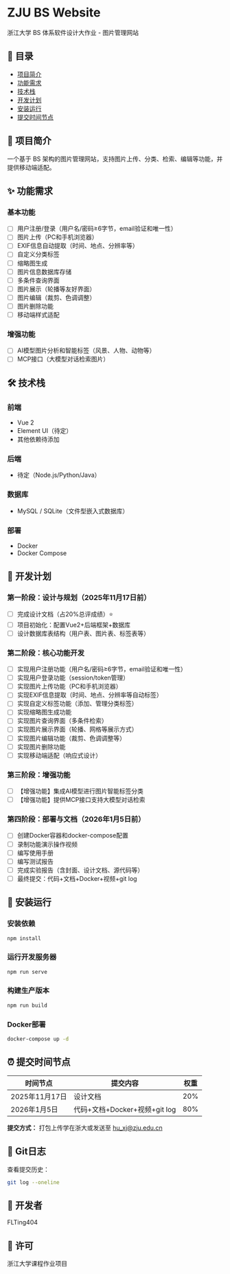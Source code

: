 # ZJU BS Website

浙江大学 BS 体系软件设计大作业 - 图片管理网站

## 📑 目录

- [项目简介](#项目简介)
- [功能需求](#功能需求)
- [技术栈](#技术栈)
- [开发计划](#开发计划)
- [安装运行](#安装运行)
- [提交时间节点](#提交时间节点)

## 📖 项目简介

一个基于 BS 架构的图片管理网站，支持图片上传、分类、检索、编辑等功能，并提供移动端适配。

## ✨ 功能需求

### 基本功能
- [ ] 用户注册/登录（用户名/密码≥6字节，email验证和唯一性）
- [ ] 图片上传（PC和手机浏览器）
- [ ] EXIF信息自动提取（时间、地点、分辨率等）
- [ ] 自定义分类标签
- [ ] 缩略图生成
- [ ] 图片信息数据库存储
- [ ] 多条件查询界面
- [ ] 图片展示（轮播等友好界面）
- [ ] 图片编辑（裁剪、色调调整）
- [ ] 图片删除功能
- [ ] 移动端样式适配

### 增强功能
- [ ] AI模型图片分析和智能标签（风景、人物、动物等）
- [ ] MCP接口（大模型对话检索图片）

## 🛠️ 技术栈

### 前端
- Vue 2
- Element UI（待定）
- 其他依赖待添加

### 后端
- 待定（Node.js/Python/Java）

### 数据库
- MySQL / SQLite（文件型嵌入式数据库）

### 部署
- Docker
- Docker Compose

## 📅 开发计划

### 第一阶段：设计与规划（2025年11月17日前）
- [ ] 完成设计文档（占20%总评成绩）⭐
- [ ] 项目初始化：配置Vue2+后端框架+数据库
- [ ] 设计数据库表结构（用户表、图片表、标签表等）

### 第二阶段：核心功能开发
- [ ] 实现用户注册功能（用户名/密码≥6字节，email验证和唯一性）
- [ ] 实现用户登录功能（session/token管理）
- [ ] 实现图片上传功能（PC和手机浏览器）
- [ ] 实现EXIF信息提取（时间、地点、分辨率等自动标签）
- [ ] 实现自定义标签功能（添加、管理分类标签）
- [ ] 实现缩略图生成功能
- [ ] 实现图片查询界面（多条件检索）
- [ ] 实现图片展示界面（轮播、网格等展示方式）
- [ ] 实现图片编辑功能（裁剪、色调调整等）
- [ ] 实现图片删除功能
- [ ] 实现移动端适配（响应式设计）

### 第三阶段：增强功能
- [ ] 【增强功能】集成AI模型进行图片智能标签分类
- [ ] 【增强功能】提供MCP接口支持大模型对话检索

### 第四阶段：部署与文档（2026年1月5日前）
- [ ] 创建Docker容器和docker-compose配置
- [ ] 录制功能演示操作视频
- [ ] 编写使用手册
- [ ] 编写测试报告
- [ ] 完成实验报告（含封面、设计文档、源代码等）
- [ ] 最终提交：代码+文档+Docker+视频+git log

## 🚀 安装运行

### 安装依赖

```bash
npm install
```

### 运行开发服务器

```bash
npm run serve
```

### 构建生产版本

```bash
npm run build
```

### Docker部署

```bash
docker-compose up -d
```

## ⏰ 提交时间节点

| 时间节点 | 提交内容 | 权重 |
|---------|---------|------|
| 2025年11月17日 | 设计文档 | 20% |
| 2026年1月5日 | 代码+文档+Docker+视频+git log | 80% |

**提交方式：** 打包上传学在浙大或发送至 hu_xj@zju.edu.cn

## 📝 Git日志

查看提交历史：
```bash
git log --oneline
```

## 👤 开发者

FLTing404

## 📄 许可

浙江大学课程作业项目
